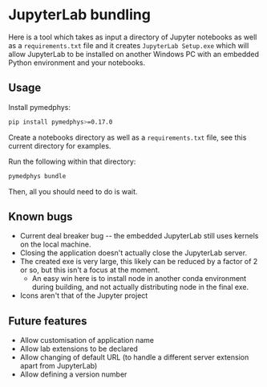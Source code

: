 # JupyterLab bundling

Here is a tool which takes as input a directory of Jupyter notebooks as well
as a `requirements.txt` file and it creates `JupyterLab Setup.exe` which will
allow JupyterLab to be installed on another Windows PC with an embedded Python
environment and your notebooks.

## Usage

Install pymedphys:

```bash
pip install pymedphys>=0.17.0
```

Create a notebooks directory as well as a `requirements.txt` file, see this
current directory for examples.

Run the following within that directory:

```bash
pymedphys bundle
```

Then, all you should need to do is wait.

## Known bugs

- Current deal breaker bug -- the embedded JupyterLab still uses kernels on the
  local machine.
- Closing the application doesn't actually close the JupyterLab server.
- The created exe is very large, this likely can be reduced by a factor of 2 or
  so, but this isn't a focus at the moment.
  - An easy win here is to install node in another conda environment during
    building, and not actually distributing node in the final exe.
- Icons aren't that of the Jupyter project


## Future features

- Allow customisation of application name
- Allow lab extensions to be declared
- Allow changing of default URL (to handle a different server extension apart
  from JupyterLab)
- Allow defining a version number
